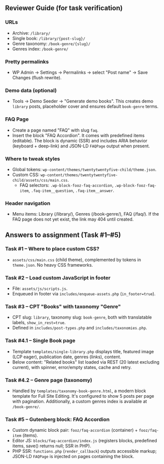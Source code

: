 ## Reviewer Guide (for task verification)

### URLs
- Archive: `/library/`
- Single book: `/library/{post-slug}/`
- Genre taxonomy: `/book-genre/{slug}/`
- Genres index: `/book-genre/`

### Pretty permalinks
- WP Admin → Settings → Permalinks → select "Post name" → Save Changes (flush rewrite).

### Demo data (optional)
- Tools → Demo Seeder → "Generate demo books". This creates demo `library` posts, placeholder cover and ensures default `book-genre` terms.

### FAQ Page
- Create a page named "FAQ" with slug `faq`.
- Insert the block "FAQ Accordion". It comes with predefined items (editable). The block is dynamic (SSR) and includes ARIA behavior (keyboard + deep-link) and JSON-LD `FAQPage` output when present.

### Where to tweak styles
- Global tokens: `wp-content/themes/twentytwentyfive-child/theme.json`.
- Custom CSS: `wp-content/themes/twentytwentyfive-child/assets/css/main.css`.
  - FAQ selectors: `.wp-block-fooz-faq-accordion`, `.wp-block-fooz-faq-item`, `.faq-item__question`, `.faq-item__answer`.

### Header navigation
- Menu items: Library (/library/), Genres (/book-genre/), FAQ (/faq/). If the FAQ page does not yet exist, the link may 404 until created.

## Answers to assignment (Task #1–#5)

### Task #1 – Where to place custom CSS?
- `assets/css/main.css` (child theme), complemented by tokens in `theme.json`. No heavy CSS frameworks.

### Task #2 – Load custom JavaScript in footer
- File: `assets/js/scripts.js`.
- Enqueued in footer via `includes/enqueue-assets.php` (`in_footer=true`).

### Task #3 – CPT "Books" with taxonomy "Genre"
- CPT slug: `library`, taxonomy slug: `book-genre`, both with translatable labels, `show_in_rest=true`.
- Defined in `includes/post-types.php` and `includes/taxonomies.php`.

### Task #4.1 – Single Book page
- Template `templates/single-library.php` displays title, featured image (LCP eager), publication date, genres (links), content.
- Below content: "Related books" list loaded via REST (20 latest excluding current), with spinner, error/empty states, cache and retry.

### Task #4.2 – Genre page (taxonomy)
- Handled by `templates/taxonomy-book-genre.html`, a modern block template for Full Site Editing. It's configured to show 5 posts per page with pagination. Additionally, a custom genres index is available at `/book-genre/`.

### Task #5 – Gutenberg block: FAQ Accordion
- Custom dynamic block pair: `fooz/faq-accordion` (container) + `fooz/faq-item` (items).
- Editor JS: `blocks/faq-accordion/index.js` (registers blocks, predefined items, save() returns null; SSR in PHP).
- PHP SSR: `functions.php` (`render_callback`) outputs accessible markup; JSON-LD `FAQPage` is injected on pages containing the block.


